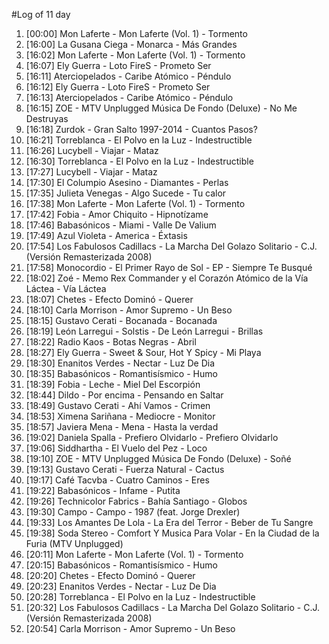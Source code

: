 #Log of 11 day

1. [00:00] Mon Laferte - Mon Laferte (Vol. 1) - Tormento
1. [16:00] La Gusana Ciega - Monarca - Más Grandes
1. [16:02] Mon Laferte - Mon Laferte (Vol. 1) - Tormento
1. [16:07] Ely Guerra - Loto FireS - Prometo Ser
1. [16:11] Aterciopelados - Caribe Atómico - Péndulo
1. [16:12] Ely Guerra - Loto FireS - Prometo Ser
1. [16:13] Aterciopelados - Caribe Atómico - Péndulo
1. [16:15] ZOE - MTV Unplugged Música De Fondo (Deluxe) - No Me Destruyas
1. [16:18] Zurdok - Gran Salto 1997-2014 - Cuantos Pasos?
1. [16:21] Torreblanca - El Polvo en la Luz - Indestructible
1. [16:26] Lucybell - Viajar - Mataz
1. [16:30] Torreblanca - El Polvo en la Luz - Indestructible
1. [17:27] Lucybell - Viajar - Mataz
1. [17:30] El Columpio Asesino - Diamantes - Perlas
1. [17:35] Julieta Venegas - Algo Sucede - Tu calor
1. [17:38] Mon Laferte - Mon Laferte (Vol. 1) - Tormento
1. [17:42] Fobia - Amor Chiquito - Hipnotízame
1. [17:46] Babasónicos - Miami - Valle De Valium
1. [17:49] Azul Violeta - America - Éxtasis
1. [17:54] Los Fabulosos Cadillacs - La Marcha Del Golazo Solitario - C.J. (Versión Remasterizada 2008)
1. [17:58] Monocordio - El Primer Rayo de Sol - EP - Siempre Te Busqué
1. [18:02] Zoé - Memo Rex Commander y el Corazón Atómico de la Vía Láctea - Vía Láctea
1. [18:07] Chetes - Efecto Dominó - Querer
1. [18:10] Carla Morrison - Amor Supremo - Un Beso
1. [18:15] Gustavo Cerati - Bocanada - Bocanada
1. [18:19] León Larregui - Solstis - De León Larregui - Brillas
1. [18:22] Radio Kaos - Botas Negras - Abril
1. [18:27] Ely Guerra - Sweet & Sour, Hot Y Spicy - Mi Playa
1. [18:30] Enanitos Verdes - Nectar - Luz De Dia
1. [18:35] Babasónicos - Romantisísmico - Humo
1. [18:39] Fobia - Leche - Miel Del Escorpión
1. [18:44] Dildo - Por encima - Pensando en Saltar
1. [18:49] Gustavo Cerati - Ahí Vamos - Crimen
1. [18:53] Ximena Sariñana - Mediocre - Monitor
1. [18:57] Javiera Mena - Mena - Hasta la verdad
1. [19:02] Daniela Spalla - Prefiero Olvidarlo - Prefiero Olvidarlo
1. [19:06] Siddhartha - El Vuelo del Pez - Loco
1. [19:10] ZOE - MTV Unplugged Música De Fondo (Deluxe) - Soñé
1. [19:13] Gustavo Cerati - Fuerza Natural - Cactus
1. [19:17] Café Tacvba - Cuatro Caminos - Eres
1. [19:22] Babasónicos - Infame - Putita
1. [19:26] Technicolor Fabrics - Bahía Santiago - Globos
1. [19:30] Campo - Campo - 1987 (feat. Jorge Drexler)
1. [19:33] Los Amantes De Lola - La Era del Terror - Beber de Tu Sangre
1. [19:38] Soda Stereo - Comfort Y Musica Para Volar - En la Ciudad de la Furia (MTV Unplugged)
1. [20:11] Mon Laferte - Mon Laferte (Vol. 1) - Tormento
1. [20:15] Babasónicos - Romantisísmico - Humo
1. [20:20] Chetes - Efecto Dominó - Querer
1. [20:23] Enanitos Verdes - Nectar - Luz De Dia
1. [20:28] Torreblanca - El Polvo en la Luz - Indestructible
1. [20:32] Los Fabulosos Cadillacs - La Marcha Del Golazo Solitario - C.J. (Versión Remasterizada 2008)
1. [20:54] Carla Morrison - Amor Supremo - Un Beso
